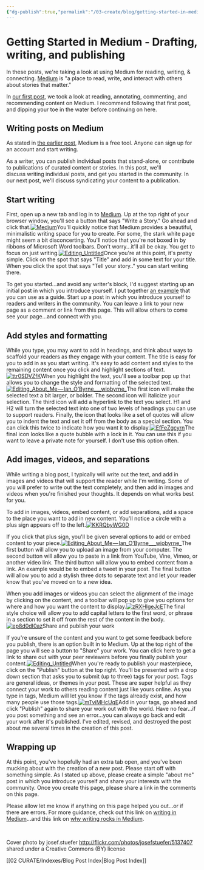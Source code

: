 ```yaml
---
{"dg-publish":true,"permalink":"/03-create/blog/getting-started-in-medium-drafting-writing-and-publishing/","title":"Getting Started in Medium: Drafting, writing, and publishing","tags":["blogging","medium","online-content-construction","writing"]}
---
```


# Getting Started in Medium - Drafting, writing, and publishing

In these posts, we're taking a look at using Medium for reading, writing, & connecting. [Medium](https://medium.com/) is "a place to read, write, and interact with others about stories that matter."

In [our first post](https://medium.com/@wiobyrne/getting-started-in-medium-reading-annotating-commenting-and-recommending-757f43be83ee#.p2cgqed9r), we took a look at reading, annotating, commenting, and recommending content on Medium. I recommend following that first post, and dipping your toe in the water before continuing on here.

## Writing posts on Medium

As stated in [the earlier post](https://medium.com/@wiobyrne/getting-started-in-medium-reading-annotating-commenting-and-recommending-757f43be83ee#.p2cgqed9r), Medium is a free tool. Anyone can sign up for an account and start writing.

As a writer, you can publish individual posts that stand-alone, or contribute to publications of curated content or stories. In this post, we'll discuss writing individual posts, and get you started in the community. In our next post, we'll discuss syndicating your content to a publication.

## Start writing

First, open up a new tab and log in to [Medium](https://medium.com/). Up at the top right of your browser window, you'll see a button that says "Write a Story." Go ahead and click that.[![Medium](images/Medium1-1024x415.png)](http://wiobyrne.com/wp-content/uploads/2015/10/Medium1.png)You'll quickly notice that Medium provides a beautiful, minimalistic writing space for you to create. For some, the stark white page might seem a bit disconcerting. You'll notice that you're not boxed in by ribbons of Microsoft Word toolbars. Don't worry...it'll all be okay. You get to focus on just writing.[![Editing_Untitled](images/Editing_Untitled.png)](http://wiobyrne.com/wp-content/uploads/2015/10/Editing_Untitled.png)Once you're at this point, it's pretty simple. Click on the spot that says "Title" and add in some text for your title. When you click the spot that says "Tell your story.." you can start writing there.

To get you started...and avoid any writer's block, I'd suggest starting up an initial post in which you introduce yourself. I put together [an example](https://medium.com/@wiobyrne/about-me-24a63f26e391#.oelysvlac) that you can use as a guide. Start up a post in which you introduce yourself to readers and writers in the community. You can leave a link to your new page as a comment or link from this page. This will allow others to come see your page...and connect with you.

## Add styles and formatting

While you type, you may want to add in headings, and think about ways to scaffold your readers as they engage with your content. The title is easy for you to add in as you start writing. It's easy to add content and styles to the remaining content once you click and highlight sections of text.[![ttr0SDVZfK](images/ttr0SDVZfK.gif)](http://wiobyrne.com/wp-content/uploads/2015/10/ttr0SDVZfK.gif)When you highlight the text, you'll see a toolbar pop up that allows you to change the style and formatting of the selected text.[![Editing_About_Me — Ian_O’Byrne___wiobyrne_](images/Editing_About_Me — Ian_O’Byrne___wiobyrne_.png)](http://wiobyrne.com/wp-content/uploads/2015/10/Editing_About_Me — Ian_O’Byrne___wiobyrne_.png)The first icon will make the selected text a bit larger, or bolder. The second icon will italicize your selection. The third icon will add a hyperlink to the text you select. H1 and H2 will turn the selected text into one of two levels of headings you can use to support readers. Finally, the icon that looks like a set of quotes will allow you to indent the text and set it off from the body as a special section. You can click this twice to indicate how you want it to display.[![EfFeZgcyrn](images/EfFeZgcyrn.gif)](http://wiobyrne.com/wp-content/uploads/2015/10/EfFeZgcyrn.gif)The final icon looks like a quote bubble with a lock in it. You can use this if you want to leave a private note for yourself. I don't use this option often.

## Add images, videos, and separations

While writing a blog post, I typically will write out the text, and add in images and videos that will support the reader while I'm writing. Some of you will prefer to write out the text completely, and then add in images and videos when you're finished your thoughts. It depends on what works best for you.

To add in images, videos, embed content, or add separations, add a space to the place you want to add in new content. You'll notice a circle with a plus sign appears off to the left.[![KKRQbyWG0D](images/KKRQbyWG0D.gif)](http://wiobyrne.com/wp-content/uploads/2015/10/KKRQbyWG0D.gif)

If you click that plus sign, you'll be given several options to add or embed content to your piece.[![Editing_About_Me — Ian_O’Byrne___wiobyrne_](images/Editing_About_Me — Ian_O’Byrne___wiobyrne_1.png)](http://wiobyrne.com/wp-content/uploads/2015/10/Editing_About_Me — Ian_O’Byrne___wiobyrne_1.png)The first button will allow you to upload an image from your computer. The second button will allow you to paste in a link from YouTube, Vine, Vimeo, or another video link. The third button will allow you to embed content from a link. An example would be to embed a tweet in your post. The final button will allow you to add a stylish three dots to separate text and let your reader know that you've moved on to a new idea.

When you add images or videos you can select the alignment of the image by clicking on the content, and a toolbar will pop up to give you options for where and how you want the content to display.[![zRXHlgeJcE](images/zRXHlgeJcE.gif)](http://wiobyrne.com/wp-content/uploads/2015/10/zRXHlgeJcE.gif)The final style choice will allow you to add capital letters to the first word, or phrase in a section to set it off from the rest of the content in the body.[![ep8d0dI0az](images/ep8d0dI0az.gif)](http://wiobyrne.com/wp-content/uploads/2015/10/ep8d0dI0az.gif)Share and publish your work

If you're unsure of the content and you want to get some feedback before you publish, there is an option built in to Medium. Up at the top right of the page you will see a button to "Share" your work. You can click here to get a link to share out with your peer reviewers before you finally publish your content.[![Editing_Untitled](images/Editing_Untitled1.png)](http://wiobyrne.com/wp-content/uploads/2015/10/Editing_Untitled1.png)When you're ready to publish your masterpiece, click on the "Publish" button at the top right. You'll be presented with a drop down section that asks you to submit (up to three) tags for your post. Tags are general ideas, or themes in your post. These are super helpful as they connect your work to others reading content just like yours online. As you type in tags, Medium will let you know if the tags already exist, and how many people use those tags.[![mTviMHcUqE](images/mTviMHcUqE.gif)](http://wiobyrne.com/wp-content/uploads/2015/10/mTviMHcUqE.gif)Add in your tags, go ahead and click "Publish" again to share your work out with the world. Have no fear...if you post something and see an error...you can always go back and edit your work after it's published. I've edited, revised, and destroyed the post about me several times in the creation of this post.

## Wrapping up

At this point, you've hopefully had an extra tab open, and you've been mucking about with the creation of a new post. Please start off with something simple. As I stated up above, please create a simple "about me" post in which you introduce yourself and share your interests with the community. Once you create this page, please share a link in the comments on this page.

Please allow let me know if anything on this page helped you out...or if there are errors. For more guidance, check out this link on [writing in Medium](https://medium.com/help-center/writing-128f049a7ad#.7eo6hx9z8)...and this link on [why writing rocks in Medium](https://medium.com/@mwichary/ten-reasons-why-i-love-writing-on-medium-894ba542f556#.3fygnugtq).

 

Cover photo by josef.stuefer http://flickr.com/photos/josefstuefer/5137407 shared under a Creative Commons (BY) license

[[02 CURATE/Indexes/Blog Post Index\|Blog Post Index]]